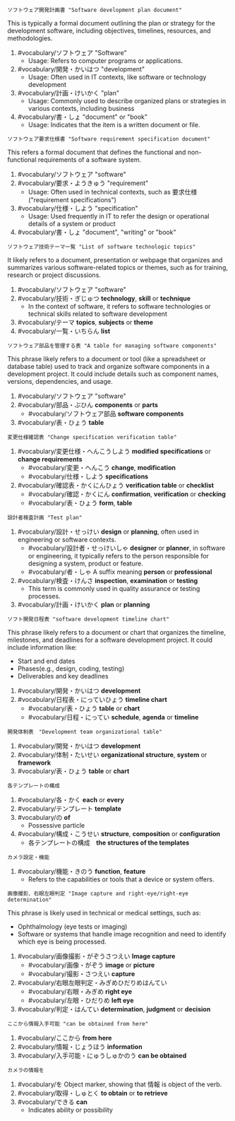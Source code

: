 ```
ソフトウェア開発計画書 "Software development plan document"
```

This is typically a formal document outlining the plan or strategy for the development software, including objectives, timelines, resources, and methodologies.

1. #vocabulary/ソフトウェア "Software"
	- Usage: Refers to computer programs or applications.
2. #vocabulary/開発・かいはつ "development"
	- Usage: Often used in IT contexts, like software or technology development
3. #vocabulary/計画・けいかく "plan"
	- Usage: Commonly used to describe organized plans or strategies in various contexts, including business
4. #vocabulary/書・しょ "document" or "book"
	- Usage: Indicates that the item is a written document or file.

```
ソフトウェア要求仕様書 "Software requirement specification document"
```

This refers a formal document that defines the functional and non-functional requirements of a software system.

1. #vocabulary/ソフトウェア "software"
2. #vocabulary/要求・ようきゅう "requirement"
	- Usage: Often used in technical contexts, such as 要求仕様 ("requirement specifications")
3. #vocabulary/仕様・しよう "specification"
	- Usage: Used frequently in IT to refer the design or operational details of a system or product
4. #vocabulary/書・しょ "document", "writing" or "book"

```
ソフトウェア技術テーマ一覧 "List of software technologic topics"
```

It likely refers to a document, presentation or webpage that organizes and summarizes various software-related topics or themes, such as for training, research or project discussions.

1. #vocabulary/ソフトウェア "software"
2. #vocabulary/技術・ぎじゅつ **technology**, **skill** or **technique**
	- In the context of software, it refers to software technologies or technical skills related to software development
3. #vocabulary/テーマ **topics**, **subjects** or **theme**
4. #vocabulary/一覧・いちらん **list**

```
ソフトウェア部品を管理する表 "A table for managing software components"
```

This phrase likely refers to a document or tool (like a spreadsheet or database table) used to track and organize software components in a development project. It could include details such as component names, versions, dependencies, and usage.

1. #vocabulary/ソフトウェア "software"
2. #vocabulary/部品・ぶひん **components** or **parts**
	- #vocabulary/ソフトウェア部品 **software components**
3. #vocabulary/表・ひょう **table**

```
変更仕様確認表 "Change specification verification table" 
```

1. #vocabulary/変更仕様・へんこうしよう **modified specifications** or **change requirements**
	- #vocabulary/変更・へんこう **change**, **modification**
	- #vocabulary/仕様・しよう **specifications**
2. #vocabulary/確認表・かくにんひょう **verification table** or **checklist**
	- #vocabulary/確認・かくにん **confirmation**, **verification** or **checking**
	- #vocabulary/表・ひょう **form**, **table**

```
設計者検査計画 "Test plan"
```

1. #vocabulary/設計・せっけい **design** or **planning**, often used in engineering or software contexts.
	- #vocabulary/設計者・せっけいしゃ **designer** or **planner**, in software or engineering, it typically refers to the person responsible for designing a system, product or feature.
	- #vocabulary/者・しゃ A suffix meaning **person** or **professional**
2. #vocabulary/検査・けんさ **inspection**, **examination** or **testing**
	- This term is commonly used in quality assurance or testing processes.
3. #vocabulary/計画・けいかく **plan** or **planning**

```
ソフト開発日程表 "software development timeline chart"
```

This phrase likely refers to a document or chart that organizes the timeline, milestones, and deadlines for a software development project. It could include information like:
- Start and end dates
- Phases(e.g., design, coding, testing)
- Deliverables and key deadlines

1. #vocabulary/開発・かいはつ **development**
2. #vocabulary/日程表・にっていひょう **timeline chart**
	- #vocabulary/表・ひょう **table** or **chart**
	- #vocabulary/日程・にってい **schedule**, **agenda** or **timeline**

```
開発体制表　"Development team organizational table"
```

1. #vocabulary/開発・かいはつ **development**
2. #vocabulary/体制・たいせい **organizational structure**, **system** or **framework**
3. #vocabulary/表・ひょう **table** or **chart**

```
各テンプレートの構成
```

1. #vocabulary/各・かく **each** or **every**
2. #vocabulary/テンプレート **template**
3. #vocabulary/の **of**
	- Possessive particle
4. #vocabulary/構成・こうせい **structure**, **composition** or **configuration**
	- 各テンプレートの構成　**the structures of the templates**

```
カメラ設定・機能
```
1. #vocabulary/機能・きのう **function**, **feature**
	- Refers to the capabilities or tools that a device or system offers.

```
画像撮影、右眼左眼判定 "Image capture and right-eye/right-eye determination"
```

This phrase is likely used in technical or medical settings, such as:
- Ophthalmology (eye tests or imaging)
- Software or systems that handle image recognition and need to identify which eye is being processed.

1. #vocabulary/画像撮影・がぞうさつえい **Image capture**
	- #vocabulary/画像・がぞう **image** or **picture**
	- #vocabulary/撮影・さつえい **capture**
2. #vocabulary/右眼左眼判定・みぎめひだりめはんてい 
	- #vocabulary/右眼・みぎめ **right eye**
	- #vocabulary/左眼・ひだりめ **left eye**
3. #vocabulary/判定・はんてい **determination**, **judgment** or **decision** 

```
ここから情報入手可能 "can be obtained from here"
```

1. #vocabulary/ここから **from here**
2. #vocabulary/情報・じょうほう **information**
3. #vocabulary/入手可能・にゅうしゅかのう **can be obtained**

```
カメラの情報を
```

1. #vocabulary/を Object marker, showing that 情報 is object of the verb.
2. #vocabulary/取得・しゅとく **to obtain** or **to retrieve**
3. #vocabulary/できる **can**
	- Indicates ability or possibility
